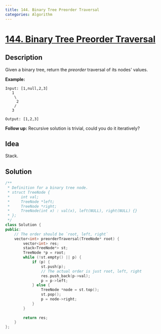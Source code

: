 ```yaml
---
title: 144. Binary Tree Preorder Traversal
categories: Algorithm
---
```


# [144. Binary Tree Preorder Traversal](https://leetcode.com/problems/binary-tree-preorder-traversal/description/)

## Description

Given a binary tree, return the *preorder* traversal of its nodes' values.

<!-- more -->

**Example:**

```
Input: [1,null,2,3]
   1
    \
     2
    /
   3

Output: [1,2,3]
```

**Follow up:** Recursive solution is trivial, could you do it iteratively?

## Idea

Stack.

## Solution

```cpp
/**
 * Definition for a binary tree node.
 * struct TreeNode {
 *     int val;
 *     TreeNode *left;
 *     TreeNode *right;
 *     TreeNode(int x) : val(x), left(NULL), right(NULL) {}
 * };
 */
class Solution {
public:
    // The order should be `root, left, right`
    vector<int> preorderTraversal(TreeNode* root) {
        vector<int> res;
        stack<TreeNode*> st;
        TreeNode *p = root;
        while (!st.empty() || p) {
            if (p) {
                st.push(p);
                // The actual order is just root, left, right
                res.push_back(p->val);
                p = p->left;
            } else {
                TreeNode *node = st.top();
                st.pop();
                p = node->right;
            }
        }
        
        return res;
    }
};
```
